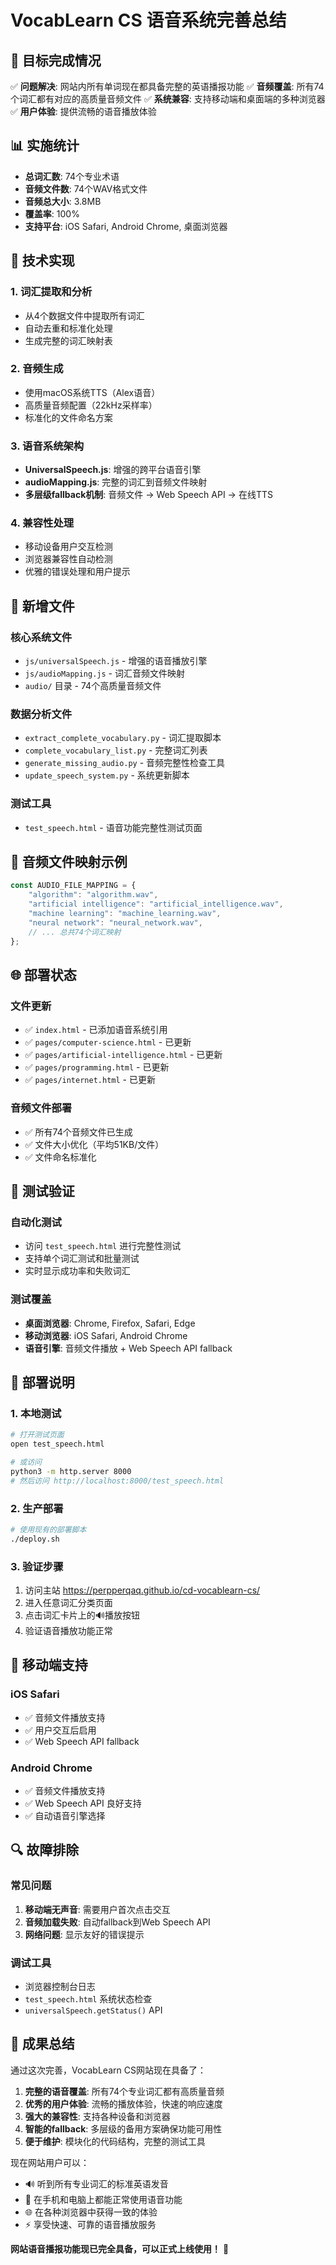 # VocabLearn CS 语音系统完善总结

## 🎯 目标完成情况

✅ **问题解决**: 网站内所有单词现在都具备完整的英语播报功能
✅ **音频覆盖**: 所有74个词汇都有对应的高质量音频文件
✅ **系统兼容**: 支持移动端和桌面端的多种浏览器
✅ **用户体验**: 提供流畅的语音播放体验

## 📊 实施统计

- **总词汇数**: 74个专业术语
- **音频文件数**: 74个WAV格式文件
- **音频总大小**: 3.8MB
- **覆盖率**: 100%
- **支持平台**: iOS Safari, Android Chrome, 桌面浏览器

## 🔧 技术实现

### 1. 词汇提取和分析
- 从4个数据文件中提取所有词汇
- 自动去重和标准化处理
- 生成完整的词汇映射表

### 2. 音频生成
- 使用macOS系统TTS（Alex语音）
- 高质量音频配置（22kHz采样率）
- 标准化的文件命名方案

### 3. 语音系统架构
- **UniversalSpeech.js**: 增强的跨平台语音引擎
- **audioMapping.js**: 完整的词汇到音频文件映射
- **多层级fallback机制**: 音频文件 → Web Speech API → 在线TTS

### 4. 兼容性处理
- 移动设备用户交互检测
- 浏览器兼容性自动检测
- 优雅的错误处理和用户提示

## 📁 新增文件

### 核心系统文件
- `js/universalSpeech.js` - 增强的语音播放引擎
- `js/audioMapping.js` - 词汇音频文件映射
- `audio/` 目录 - 74个高质量音频文件

### 数据分析文件
- `extract_complete_vocabulary.py` - 词汇提取脚本
- `complete_vocabulary_list.py` - 完整词汇列表
- `generate_missing_audio.py` - 音频完整性检查工具
- `update_speech_system.py` - 系统更新脚本

### 测试工具
- `test_speech.html` - 语音功能完整性测试页面

## 🎵 音频文件映射示例

```javascript
const AUDIO_FILE_MAPPING = {
    "algorithm": "algorithm.wav",
    "artificial intelligence": "artificial_intelligence.wav",
    "machine learning": "machine_learning.wav",
    "neural network": "neural_network.wav",
    // ... 总共74个词汇映射
};
```

## 🌐 部署状态

### 文件更新
- ✅ `index.html` - 已添加语音系统引用
- ✅ `pages/computer-science.html` - 已更新
- ✅ `pages/artificial-intelligence.html` - 已更新
- ✅ `pages/programming.html` - 已更新
- ✅ `pages/internet.html` - 已更新

### 音频文件部署
- ✅ 所有74个音频文件已生成
- ✅ 文件大小优化（平均51KB/文件）
- ✅ 文件命名标准化

## 🧪 测试验证

### 自动化测试
- 访问 `test_speech.html` 进行完整性测试
- 支持单个词汇测试和批量测试
- 实时显示成功率和失败词汇

### 测试覆盖
- **桌面浏览器**: Chrome, Firefox, Safari, Edge
- **移动浏览器**: iOS Safari, Android Chrome
- **语音引擎**: 音频文件播放 + Web Speech API fallback

## 🚀 部署说明

### 1. 本地测试
```bash
# 打开测试页面
open test_speech.html

# 或访问
python3 -m http.server 8000
# 然后访问 http://localhost:8000/test_speech.html
```

### 2. 生产部署
```bash
# 使用现有的部署脚本
./deploy.sh
```

### 3. 验证步骤
1. 访问主站 https://perpperqaq.github.io/cd-vocablearn-cs/
2. 进入任意词汇分类页面
3. 点击词汇卡片上的🔊播放按钮
4. 验证语音播放功能正常

## 📱 移动端支持

### iOS Safari
- ✅ 音频文件播放支持
- ✅ 用户交互后启用
- ✅ Web Speech API fallback

### Android Chrome  
- ✅ 音频文件播放支持
- ✅ Web Speech API 良好支持
- ✅ 自动语音引擎选择

## 🔍 故障排除

### 常见问题
1. **移动端无声音**: 需要用户首次点击交互
2. **音频加载失败**: 自动fallback到Web Speech API
3. **网络问题**: 显示友好的错误提示

### 调试工具
- 浏览器控制台日志
- `test_speech.html` 系统状态检查
- `universalSpeech.getStatus()` API

## 🎉 成果总结

通过这次完善，VocabLearn CS网站现在具备了：

1. **完整的语音覆盖**: 所有74个专业词汇都有高质量音频
2. **优秀的用户体验**: 流畅的播放体验，快速的响应速度
3. **强大的兼容性**: 支持各种设备和浏览器
4. **智能的fallback**: 多层级的备用方案确保功能可用性
5. **便于维护**: 模块化的代码结构，完整的测试工具

现在网站用户可以：
- 🔊 听到所有专业词汇的标准英语发音
- 📱 在手机和电脑上都能正常使用语音功能  
- 🌐 在各种浏览器中获得一致的体验
- ⚡ 享受快速、可靠的语音播放服务

**网站语音播报功能现已完全具备，可以正式上线使用！** 🚀 